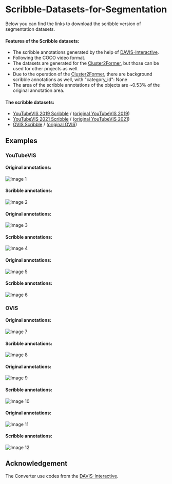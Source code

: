 # Scribble-Datasets-for-Segmentation
Below you can find the links to download the scribble version of segmentation datasets. 

#### Features of the Scribble datasets:
* The scribble annotations generated by the help of [DAVIS-Interactive](https://github.com/albertomontesg/davis-interactive).
* Following the COCO video format.
* The datasets are generated for the [Cluster2Former](https://github.com/szlAdrian/Cluster2Former), but those can be used for other projects as well.
* Due to the operation of the [Cluster2Former](https://github.com/szlAdrian/Cluster2Former), there are background scribble annotations as well, with "category_id": None
* The area of the scribble annotations of the objects are ~0.53% of the original annotation area.

#### The scribble datasets:
* [YouTubeVIS 2019 Scribble](https://drive.google.com/uc?id=1WFO116YoLYQ8ofkRRzASm_d49Jtq8qFp) / ([original YouTubeVIS 2019](https://competitions.codalab.org/competitions/20128))
* [YouTubeVIS 2021 Scribble](https://drive.google.com/uc?id=16XMNMy0HE7vpnE3Tl5SS5TxnJoB9hsN8) / ([original YouTubeVIS 2021](https://competitions.codalab.org/competitions/28988))
* [OVIS Scribble](https://drive.google.com/uc?id=14rB_Y0Ad6OLbosRMT4mv9Fs0kS0Wr_jf) / ([original OVIS](https://songbai.site/ovis/))

## Examples 
### YouTubeVIS
#### Original annotations:
![Image 1](images/ytvis_img1.jpg)
#### Scribble annotations:
![Image 2](images/ytvis_img1_scribble.jpg)
#### Original annotations:
![Image 3](images/ytvis_img2.jpg)
#### Scribble annotations:
![Image 4](images/ytvis_img2_scribble.jpg)
#### Original annotations:
![Image 5](images/ytvis_img3.jpg)
#### Scribble annotations:
![Image 6](images/ytvis_img3_scribble.jpg)

### OVIS
#### Original annotations:
![Image 7](images/ovis_img1.jpg)
#### Scribble annotations:
![Image 8](images/ovis_img1_scribble.jpg)
#### Original annotations:
![Image 9](images/ovis_img2.jpg)
#### Scribble annotations:
![Image 10](images/ovis_img2_scribble.jpg)
#### Original annotations:
![Image 11](images/ovis_img3.jpg)
#### Scribble annotations:
![Image 12](images/ovis_img3_scribble.jpg)

## Acknowledgement
The Converter use codes from the [DAVIS-Interactive](https://github.com/albertomontesg/davis-interactive).
